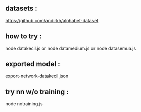 ## datasets :
https://github.com/andirkh/alphabet-dataset

## how to try :
node datakecil.js
or
node datamedium.js
or
node datasemua.js

## exported model :
export-network-datakecil.json

## try nn w/o training :
node notraining.js
